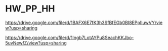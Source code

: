 # HW_PP_HH

https://drive.google.com/file/d/1BAFX6E7fK3h3SfBfEGb0BI8EPpIIuwVY/view?usp=sharing

https://drive.google.com/file/d/1Ingb7LotAYPu8SeachKKJbo-5uvNewfZ/view?usp=sharing
